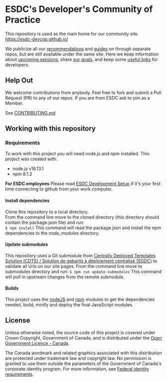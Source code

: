 # ESDC's Developer's Community of Practice

This repository is used as the main home for our community site.
<https://esdc-devcop.github.io/>

We publicize all our [recommendations](https://esdc-devcop.github.io/recommendations/) and [guides](https://esdc-devcop.github.io/guides/) on through separate repos, but are still available under the same site.
Here we keep information about [upcoming sessions](https://esdc-devcop.github.io/strategy/dates.html), share [our goals](https://esdc-devcop.github.io/strategy/overview.html), and keep some [useful links](https://esdc-devcop.github.io#References) for developers.

## Help Out

We welcome contributions from anybody.
Feel free to fork and submit a Pull Request (PR) to any of our repos.
If you are from ESDC ask to join as a Member.

See [CONTRIBUTING.md](CONTRIBUTING.md)

## Working with this repository

### Requirements

To work with this project you will need node.js and npm installed. This project was created with:

* node.js v16.13.1
* npm 8.1.2

**For ESDC employees** Please read [ESDC Development Setup](https://github.com/esdc-devcop/ESDC-Development-Setup) if it's your first time connecting to github from your work computer.

#### Install dependencies

Clone this repository to a local directory.  
From the command line move to the cloned directory (this directory should contain the package.json file) and run:  
`$ npm install`
This command will read the package.json and install the npm dependencies to the *node_modules* directory.

#### Update submodules

This repository uses a Git submodule from [Centrally Deployed Templates Solution (CDTS) / Solution de gabarits à déploiement centralisé (SGDC)](https://github.com/wet-boew/cdts-sgdc) to validate all Urls on our site pages.
From the command line move to submodules directory and run:
`$ npm run update-submodules`
This command will pull in upstream changes from the remote submodule.

#### Builds

This project uses the [nodeJS](https://nodejs.org/en/) and [npm](https://nodejs.org/en/) modules to get the dependencies needed, build, minify and deploy the final JavaScript modules.

## License

Unless otherwise noted, the source code of this project is covered under Crown Copyright, Government of Canada, and is distributed under the [Open Government Licence - Canada](LICENSE).

The Canada wordmark and related graphics associated with this distribution are protected under trademark law and copyright law.
No permission is granted to use them outside the parameters of the Government of Canada's corporate identity program.
For more information, see [Federal identity requirements](https://www.canada.ca/en/treasury-board-secretariat/topics/government-communications/federal-identity-requirements.html).  
